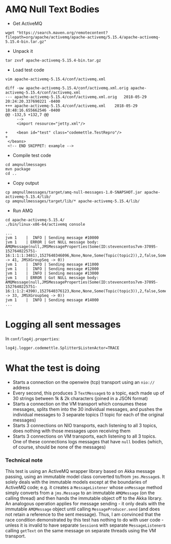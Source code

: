 AMQ Null Text Bodies
====================

* Get ActiveMQ

```
wget "https://search.maven.org/remotecontent?filepath=org/apache/activemq/apache-activemq/5.15.4/apache-activemq-5.15.4-bin.tar.gz"
```

* Unpack it

```
tar zxvf apache-activemq-5.15.4-bin.tar.gz 
```

* Load test code

```
vim apache-activemq-5.15.4/conf/activemq.xml 
```

```
diff -uw apache-activemq-5.15.4/conf/activemq.xml.orig apache-activemq-5.15.4/conf/activemq.xml
--- apache-activemq-5.15.4/conf/activemq.xml.orig	2018-05-29 20:24:20.337690221 -0400
+++ apache-activemq-5.15.4/conf/activemq.xml	2018-05-29 18:48:16.655662546 -0400
@@ -132,5 +132,7 @@
     -->
     <import resource="jetty.xml"/>
 
+    <bean id="test" class="codemettle.TestRepro"/>
+
 </beans>
 <!-- END SNIPPET: example -->
```

* Compile test code

```
cd amqnullmessages
mvn package
cd ..
```

* Copy output

```
cp amqnullmessages/target/amq-null-messages-1.0-SNAPSHOT.jar apache-activemq-5.15.4/lib/
cp amqnullmessages/target/lib/* apache-activemq-5.15.4/lib/
```

* Run AMQ

```
cd apache-activemq-5.15.4/
./bin/linux-x86-64/activemq console
```

```
...
jvm 1    |  INFO | Sending message #10000
jvm 1    | ERROR | Got NULL message body: AMQMessage(null,JMSMessageProperties(Some(ID:stevencentos7vm-37095-1527640225751-16:1:1:1:3481),1527640346096,None,None,Some(Topic(topic2)),2,false,Some(msgType2),0,4),Map(JMSXGroupID -> 41, JMSXGroupSeq -> 0))
jvm 1    |  INFO | Sending message #11000
jvm 1    |  INFO | Sending message #12000
jvm 1    |  INFO | Sending message #13000
jvm 1    | ERROR | Got NULL message body: AMQMessage(null,JMSMessageProperties(Some(ID:stevencentos7vm-37095-1527640225751-16:1:1:2:4390),1527640376123,None,None,Some(Topic(topic3)),2,false,Some(msgType3),0,4),Map(JMSXGroupID -> 33, JMSXGroupSeq -> 0))
jvm 1    |  INFO | Sending message #14000
...
```

Logging all sent messages
=========================

In `conf/log4j.properties`:

```
log4j.logger.codemettle.Splitter$ListenActor=TRACE
```

What the test is doing
======================

* Starts a connection on the openwire (tcp) transport using an `nio://` address
* Every second, this produces 3 `TextMessage`s to a topic, each made up of 30
 strings between 1k & 2k characters (joined in a JSON format)
* Starts a connection on the VM transport which consumes these messages, splits
 them into the 30 individual messages, and pushes the individual messages to 3
 separate topics (1 topic for each of the original messages)
* Starts 3 connections on NIO transports, each listening to all 3 topics, does 
 nothing with those messages upon receiving them
* Starts 3 connections on VM transports, each listening to all 3 topics. One of
 these connections logs messages that have `null` bodies (which, of course, 
 should be none of the messages)

### Technical note

This test is using an ActiveMQ wrapper library based on Akka message passing, 
using an immutable model class converted to/from `jms.Message`s. It solely deals
with the immutable models except at the boundaries of ActiveMQ code; e.g. it
creates a `MessageListener` whose `onMessage` method simply converts from a
`jms.Message` to an immutable `AMQMessage` (on the calling thread) and then
hands the immutable object off to the Akka library. An analogous operation 
applies for message sending - it only deals with the immutable `AMQMessage`
object until calling `MessageProducer.send` (and does not retain a reference to
the sent message). Thus, I am convinced that the race condition demonstrated by
this test has nothing to do with user code - unless it is invalid to have 
separate `Session`s with separate `MessageListener`s calling `getText` on the
same message on separate threads using the VM transport.